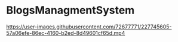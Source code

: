 # BlogsManagmentSystem



https://user-images.githubusercontent.com/72677771/227745605-57a06efe-86ec-4160-b2ed-8d49601cf65d.mp4

